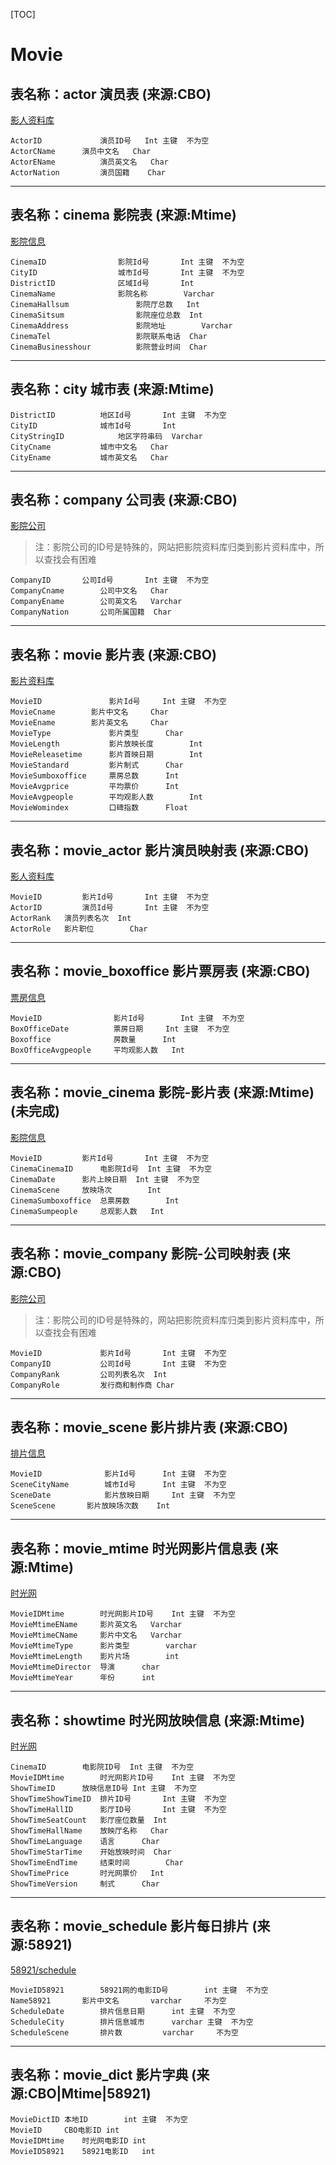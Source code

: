 [TOC]
# Movie
## 表名称：actor 演员表 (来源:CBO)
[影人资料库](http://www.cbooo.cn/peoples)

	ActorID     	    演员ID号	Int	主键	不为空
	ActorCName	    演员中文名	Char
	ActorEName  	    演员英文名	Char
	ActorNation 	    演员国籍	Char

------------


## 表名称：cinema	影院表 (来源:Mtime)
[影院信息](cinemadata.json)

	CinemaID       			影院Id号		Int	主键	不为空
	CityID	       			城市Id号		Int	主键	不为空
	DistrictID     			区域Id号		Int
	CinemaName	        	影院名称		Varchar
	CinemaHallsum	       		影院厅总数	Int
	CinemaSitsum	       		影院座位总数	Int
	CinemaAddress	       		影院地址		Varchar
	CinemaTel            		影院联系电话	Char
	CinemaBusinesshour   		影院营业时间	Char

------------

## 表名称：city	城市表 (来源:Mtime)

	DistrictID			地区Id号		Int	主键	不为空
	CityID				城市Id号		Int
	CityStringID			地区字符串码	Varchar
	CityCname			城市中文名	Char
	CityEname			城市英文名	Char

------------

## 表名称：company	公司表 (来源:CBO)
[影院公司](http://www.cbooo.cn/c/6)
>注：影院公司的ID号是特殊的，网站把影院资料库归类到影片资料库中，所以查找会有困难

	CompanyID		公司Id号		Int	主键	不为空
	CompanyCname		公司中文名	Char
	CompanyEname		公司英文名	Varchar
	CompanyNation		公司所属国籍	Char

------------

## 表名称：movie	影片表 (来源:CBO)
[影片资料库](www.cbooo.cn/movie)

	MovieID	      	  	  影片Id号		Int	主键	不为空
	MovieCname	  	  影片中文名		Char
	MovieEname	  	  影片英文名		Char
	MovieType	      	  影片类型		Char
	MovieLength	      	  影片放映长度		Int
	MovieReleasetime   	  影片首映日期		Int
	MovieStandard      	  影片制式		Char
	MovieSumboxoffice  	  票房总数		Int
	MovieAvgprice      	  平均票价		Int
	MovieAvgpeople     	  平均观影人数		Int
	MovieWomindex      	  口碑指数		Float

------------

## 表名称：movie_actor	影片演员映射表 (来源:CBO)
[影人资料库](http://www.cbooo.cn/peoples)

	MovieID	    	影片Id号		Int	主键	不为空
	ActorID	    	演员Id号		Int	主键	不为空
	ActorRank	演员列表名次	Int
	ActorRole	影片职位		Char

------------

## 表名称：movie_boxoffice	影片票房表 (来源:CBO)
[票房信息](http://www.cbooo.cn/BoxOffice/GetDayBoxOffice?num=)

	MovieID	    	       影片Id号		Int	主键	不为空
	BoxOfficeDate	       票房日期		Int	主键	不为空
	Boxoffice     	       房数量		Int
	BoxOfficeAvgpeople     平均观影人数	Int

------------

## 表名称：movie_cinema	影院-影片表 (来源:Mtime)(未完成)
[影院信息](cinemadata.json)

	MovieID			影片Id号		Int	主键	不为空
	CinemaCinemaID		电影院Id号	Int	主键	不为空
	CinemaDate		影片上映日期	Int	主键	不为空
	CinemaScene		放映场次		Int
	CinemaSumboxoffice	总票房数		Int
	CinemaSumpeople		总观影人数	Int

------------

## 表名称：movie_company	影院-公司映射表 (来源:CBO)
[影院公司](http://www.cbooo.cn/c/6)
>注：影院公司的ID号是特殊的，网站把影院资料库归类到影片资料库中，所以查找会有困难

	MovieID	       		影片Id号		Int	主键	不为空
	CompanyID          	公司Id号		Int	主键	不为空
	CompanyRank	        公司列表名次	Int
	CompanyRole	        发行商和制作商	Char

------------

## 表名称：movie_scene	影片排片表 (来源:CBO)
[排片信息](http://www.cbooo.cn/Screen/getScreenData?days=)

	MovieID	     	     影片Id号		Int	主键	不为空
	SceneCityName	     城市Id号		Int	主键	不为空
	SceneDate            影片放映日期		Int	主键	不为空
	SceneScene	     影片放映场次数	Int

------------

## 表名称：movie_mtime	时光网影片信息表 (来源:Mtime)
[时光网](http://www.mtime.com/)

	MovieIDMtime		时光网影片ID号	Int	主键	不为空
	MovieMtimeEName		影片英文名	Varchar
	MovieMtimeCName		影片中文名	Varchar
	MovieMtimeType		影片类型		varchar
	MovieMtimeLength	影片片场		int
	MovieMtimeDirector	导演		char
	MovieMtimeYear		年份		int

------------

## 表名称：showtime	时光网放映信息 (来源:Mtime)
[时光网](http://www.mtime.com/)

	CinemaID		电影院ID号	Int	主键	不为空
	MovieIDMtime		时光网影片ID号	Int	主键	不为空
	ShowTimeID		放映信息ID号	Int	主键	不为空
	ShowTimeShowTimeID	排片ID号		Int	主键	不为空
	ShowTimeHallID		影厅ID号		Int	主键	不为空
	ShowTimeSeatCount	影厅座位数量	Int
	ShowTimeHallName	放映厅名称	Char
	ShowTimeLanguage	语言		Char
	ShowTimeStarTime	开始放映时间	Char
	ShowTimeEndTime		结束时间		Char
	ShowTimePrice		时光网票价	Int
	ShowTimeVersion		制式		Char
	
------------

## 表名称：movie_schedule	影片每日排片 (来源:58921)
[58921/schedule](http://58921.com/schedule/)

	MovieID58921		58921网的电影ID号        int	主键	不为空
	Name58921		影片中文名		varchar		不为空
	ScheduleDate		排片信息日期		int	主键	不为空
	ScheduleCity		排片信息城市		varchar	主键	不为空
	ScheduleScene		排片数			varchar		不为空

------------

## 表名称：movie_dict	影片字典 (来源:CBO|Mtime|58921)

	MovieDictID	本地ID		int	主键	不为空
	MovieID 	CBO电影ID	int
	MovieIDMtime	时光网电影ID	int
	MovieID58921	58921电影ID	int